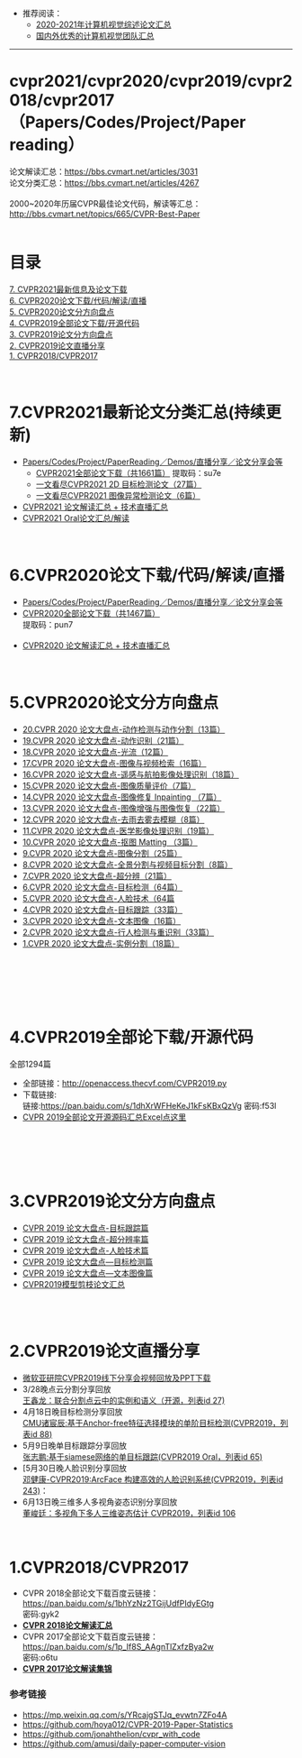 
* 推荐阅读：<br>
  * [2020-2021年计算机视觉综述论文汇总](https://github.com/extreme-assistant/survey-computer-vision)<br>
  * [国内外优秀的计算机视觉团队汇总](https://github.com/extreme-assistant/Awesome-CV-Team)
------

# cvpr2021/cvpr2020/cvpr2019/cvpr2018/cvpr2017（Papers/Codes/Project/Paper reading）
论文解读汇总：https://bbs.cvmart.net/articles/3031 <br>
论文分类汇总：https://bbs.cvmart.net/articles/4267<br><br>
2000~2020年历届CVPR最佳论文代码，解读等汇总：http://bbs.cvmart.net/topics/665/CVPR-Best-Paper<br>
<br>

# 目录

[7. CVPR2021最新信息及论文下载](#7)<br>
[6. CVPR2020论文下载/代码/解读/直播](#6)<br>
[5. CVPR2020论文分方向盘点](#5)<br>
[4. CVPR2019全部论文下载/开源代码](#4)<br>
[3. CVPR2019论文分方向盘点](#3)<br>
[2. CVPR2019论文直播分享](#2)<br>
[1. CVPR2018/CVPR2017](#1)<br>

<br>
<a name="7"/> 

# 7.CVPR2021最新论文分类汇总(持续更新)
* [Papers/Codes/Project/PaperReading／Demos/直播分享／论文分享会等](https://github.com/extreme-assistant/CVPR2021-Paper-Code-Interpretation/blob/master/CVPR2021.md)<br>
  * [CVPR2021全部论文下载（共1661篇）](https://pan.baidu.com/s/1TWPkRukz9JC4Br-g_Ws5OA) 提取码：su7e
  * [一文看尽CVPR2021 2D 目标检测论文（27篇）](https://mp.weixin.qq.com/s/Ho7qtrpF9FhHGaamkQo6Lw)
  * [一文看尽CVPR2021 图像异常检测论文（6篇）](https://mp.weixin.qq.com/s/ysfwYQ3sVvXINPzBR91S7A)
* [CVPR2021 论文解读汇总 + 技术直播汇总](https://bbs.cvmart.net/articles/4368)<br>
* [CVPR2021 Oral论文汇总/解读](https://bbs.cvmart.net/articles/4366)<br>

<br>
<a name="6"/> 

# 6.CVPR2020论文下载/代码/解读/直播
* [Papers/Codes/Project/PaperReading／Demos/直播分享／论文分享会等](https://github.com/extreme-assistant/cvpr2020/blob/master/CVPR2020.md#cvpr2020最新信息及论文下载贴paperscodesprojectpaperreadingdemos直播分享论文分享会等)<br>
* [CVPR2020全部论文下载（共1467篇）](https://pan.baidu.com/s/1UXW6iviZ_d3wpdujNgWJSQ)<br>
提取码：pun7<br><br>
* [CVPR2020 论文解读汇总 + 技术直播汇总](https://bbs.cvmart.net/articles/3031)<br>

<br>
<a name="5"/> 

# 5.CVPR2020论文分方向盘点<br>
*   [20.CVPR 2020 论文大盘点-动作检测与动作分割（13篇）](https://bbs.cvmart.net/topics/3028)<br>
*   [19.CVPR 2020 论文大盘点-动作识别（21篇）](https://bbs.cvmart.net/topics/3000)<br>
*   [18.CVPR 2020 论文大盘点-光流（12篇）](https://bbs.cvmart.net/topics/2992)<br>
*   [17.CVPR 2020 论文大盘点-图像与视频检索（16篇）](https://bbs.cvmart.net/topics/2964)<br>
*   [16.CVPR 2020 论文大盘点-遥感与航拍影像处理识别（18篇）](https://bbs.cvmart.net/topics/2953)<br>
*   [15.CVPR 2020 论文大盘点-图像质量评价（7篇）](https://bbs.cvmart.net/topics/2923)<br>
*   [14.CVPR 2020 论文大盘点-图像修复 Inpainting （7篇）](https://bbs.cvmart.net/topics/2903) <br>
*   [13.CVPR 2020 论文大盘点-图像增强与图像恢复（22篇）](https://bbs.cvmart.net/topics/2902)<br>
*   [12.CVPR 2020 论文大盘点-去雨去雾去模糊（8篇）](https://bbs.cvmart.net/topics/2876)<br>
*   [11.CVPR 2020 论文大盘点-医学影像处理识别（19篇）](https://bbs.cvmart.net/topics/2855)<br>
*   [10.CVPR 2020 论文大盘点-抠图 Matting （3篇）](https://bbs.cvmart.net/topics/2854)<br>
*   [9.CVPR 2020 论文大盘点-图像分割（25篇）](https://bbs.cvmart.net/topics/2829)<br>
*   [8.CVPR 2020 论文大盘点-全景分割与视频目标分割（8篇）](https://bbs.cvmart.net/topics/2818)<br>
*   [7.CVPR 2020 论文大盘点-超分辨（21篇）](https://bbs.cvmart.net/topics/2725)<br>
*   [6.CVPR 2020 论文大盘点-目标检测（64篇）](https://bbs.cvmart.net/topics/2732)<br>
*   [5.CVPR 2020 论文大盘点-人脸技术（64篇](https://bbs.cvmart.net/topics/2720 )<br>
*   [4.CVPR 2020 论文大盘点-目标跟踪（33篇）](https://bbs.cvmart.net/topics/2733 )<br>
*   [3.CVPR 2020 论文大盘点-文本图像（16篇）](https://bbs.cvmart.net/topics/2778 )<br>
*   [2.CVPR 2020 论文大盘点-行人检测与重识别（33篇）](https://bbs.cvmart.net/topics/2751)<br>
*   [1.CVPR 2020 论文大盘点-实例分割（18篇）](https://bbs.cvmart.net/topics/2806)<br><br>


<br><br>

<br>
<a name="4"/> 

# 4.CVPR2019全部论下载/开源代码<br>

全部1294篇<br>

* 全部链接：http://openaccess.thecvf.com/CVPR2019.py <br>
* 下载链接:<br>
链接:https://pan.baidu.com/s/1dhXrWFHeKeJ1kFsKBxQzVg  密码:f53l
* [CVPR 2019全部论文开源源码汇总Excel点这里](https://github.com/extreme-assistant/cvpr2019/blob/master/cvpr_2019_githublinks.csv)

<br><br>

<br>
<a name="3"/> 

# 3.CVPR2019论文分方向盘点<br>
* [CVPR 2019 论文大盘点-目标跟踪篇](http://bbs.cvmart.net/articles/523/cvpr-2019-lun-wen-da-pan-dian-mu-biao-gen-zong-pian)<br>
* [CVPR 2019 论文大盘点-超分辨率篇](http://bbs.cvmart.net/topics/452/cvpr-2019-lun-wen-da-pan-dian-chao-fen-bian-lv-pian)<br>
* [CVPR 2019 论文大盘点-人脸技术篇](http://bbs.cvmart.net/topics/451/cvpr-2019-lun-wen-da-pan-dian-ren-lian-ji-shu-pian)<br>
* [CVPR 2019 论文大盘点—目标检测篇](https://mp.weixin.qq.com/s/l8Cfi3CIt2gqVC9i3LV6hw)<br>
* [CVPR 2019 论文大盘点—文本图像篇](http://bbs.cvmart.net/topics/535/CVPR2019-Text)<br>
* [CVPR2019模型剪枝论文汇总](http://bbs.cvmart.net/topics/464/cvpr-2019-gong-bu-mo-xing-jian-zhi-lun-wen-hui-zong)<br><br>

<br>
<a name="2"/> 

# 2.CVPR2019论文直播分享<br>
* [微软亚研院CVPR2019线下分享会视频回放及PPT下载](http://bbs.cvmart.net/topics/609/CVPR-2019)
* 3/28晚点云分割分享回放<br>[王鑫龙：联合分割点云中的实例和语义（开源，列表id 27)](<http://bbs.cvmart.net/topics/351/%E8%81%94%E5%90%88%E5%88%86%E5%89%B2%E7%82%B9%E4%BA%91%E4%B8%AD%E7%9A%84%E5%AE%9E%E4%BE%8B%E5%92%8C%E8%AF%AD%E4%B9%89>)<br>
* 4月18日晚目标检测分享回放<br>
[CMU诸宸辰:基于Anchor-free特征选择模块的单阶目标检测(CVPR2019，列表id 88)](https://mp.weixin.qq.com/s/CvzFG63c1bTuWFSIzNSxBA) <br>
* 5月9日晚单目标跟踪分享回放<br>[张志鹏:基于siamese网络的单目标跟踪(CVPR2019 Oral，列表id 65)](https://mp.weixin.qq.com/s/3vlVXQDh6ou8Gdhg4xY2Tg)<br>
* [5月30日晚人脸识别分享回放<br>[邓健康-CVPR2019:ArcFace 构建高效的人脸识别系统(CVPR2019，列表id 243)](https://mp.weixin.qq.com/s/SIHFTbDc_XjbfYfpgwNYeQ)：<br>
* 6月13日晚三维多人多视角姿态识别分享回放<br>
[董峻廷：多视角下多人三维姿态估计 CVPR2019，列表id 106](https://mp.weixin.qq.com/s/Td510LMs3UWV_8d5kDgFYw)<br>


<br>
<a name="1"/> 

# 1.CVPR2018/CVPR2017<br>
* CVPR 2018全部论文下载百度云链接：https://pan.baidu.com/s/1bhYzNz2TGijUdfPIdyEGtg <br> 密码:gyk2
* [**CVPR 2018论文解读汇总**](http://bbs.cvmart.net/articles/56/cvpr-2018-lun-wen-jie-du-ji-jin-190326-geng-xin)
* CVPR 2017全部论文下载百度云链接：https://pan.baidu.com/s/1p_If8S_AAgnTlZxfzBya2w  <br> 密码:o6tu
* [**CVPR 2017论文解读集锦**](https://zhuanlan.zhihu.com/p/27651707)


### 参考链接<br>
* https://mp.weixin.qq.com/s/YRcajgSTJq_evwtn7ZFo4A <br>
* https://github.com/hoya012/CVPR-2019-Paper-Statistics <br>
* https://github.com/jonahthelion/cvpr_with_code <br>
* https://github.com/amusi/daily-paper-computer-vision<br><br>



